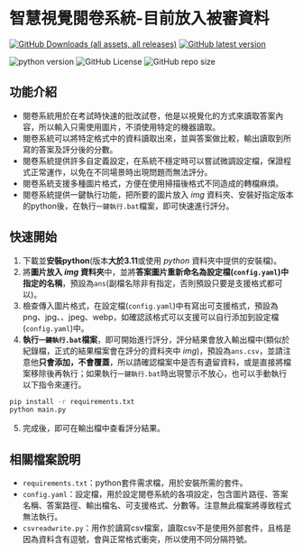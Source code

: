 ﻿# 智慧視覺閱卷系統-目前放入被審資料


[![GitHub Downloads (all assets, all releases)](https://img.shields.io/github/downloads/sunflower519sf/correct_exam/total?style=plastic&logo=github)](https://github.com/sunflower519sf/correct_exam/releases/latest)
[![GitHub latest version](https://img.shields.io/github/release/sunflower519sf/correct_exam?style=plastic&logo=github)](https://github.com/sunflower519sf/correct_exam/releases/latest)

![python version](https://img.shields.io/badge/python-3.11%2B-important?style=plastic&logo=python)
![GitHub License](https://img.shields.io/github/license/sunflower519sf/correct_exam?style=plastic)
![GitHub repo size](https://img.shields.io/github/repo-size/sunflower519sf/correct_exam?style=plastic)


## 功能介紹
- 閱卷系統用於在考試時快速的批改試卷，他是以視覺化的方式來讀取答案內容，所以輸入只需使用圖片，不須使用特定的機器讀取。
- 閱卷系統可以將特定格式中的資料讀取出來，並與答案做比較，輸出讀取到所寫的答案及評分後的分數。
- 閱卷系統提供許多自定義設定，在系統不穩定時可以嘗試微調設定檔，保證程式正常運作，以免在不同場景時出現問題而無法評分。
- 閱卷系統支援多種圖片格式，方便在使用掃描後格式不同造成的轉檔麻煩。
- 閱卷系統提供一鍵執行功能，把所要的圖片放入 *img* 資料夾、安裝好指定版本的python後，在執行`一鍵執行.bat`檔案，即可快速進行評分。

## 快速開始

1. 下載並**安裝python**(版本**大於3.11**或使用 *python* 資料夾中提供的安裝檔)。
2. 將**圖片放入 *img* 資料夾**中，並將**答案圖片重新命名為設定檔(`config.yaml`)中指定的名稱**，預設為`ans`(副檔名除非有指定，否則預設只要是支援格式都可以)。
3. 檢查傳入圖片格式，在設定檔(`config.yaml`)中有寫出可支援格式，預設為png、jpg、、jpeg、webp，如確認該格式可以支援可以自行添加到設定檔(`config.yaml`)中。
4. **執行`一鍵執行.bat`檔案**，即可開始進行評分，評分結果會放入輸出檔中(類似於紀錄檔，正式的結果檔案會在評分的資料夾中 *img*)，預設為`ans.csv`，並請注意他**只會添加，不會覆蓋**，所以請確認檔案中是否有遺留資料，或是直接將檔案移除後再執行；如果執行`一鍵執行.bat`時出現警示不放心，也可以手動執行以下指令來運行。
```bash
pip install -r requirements.txt
python main.py
```
5. 完成後，即可在輸出檔中查看評分結果。

## 相關檔案說明

- `requirements.txt`：python套件需求檔，用於安裝所需的套件。
- `config.yaml`：設定檔，用於設定閱卷系統的各項設定，包含圖片路徑、答案名稱、答案路徑、輸出檔名、可支援格式、分數等。注意無此檔案將導致程式無法執行。
- `csvreadwrite.py`：用作於讀寫csv檔案，讀取csv不是使用外部套件，且格是因為資料含有逗號，會與正常格式衝突，所以使用不同分隔符號。

